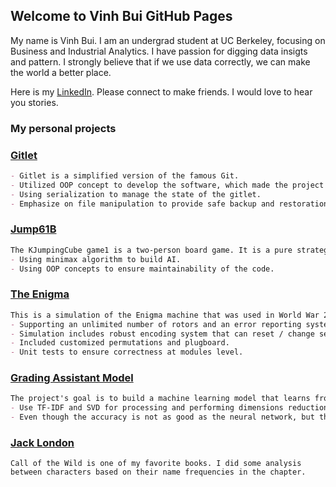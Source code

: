 ## Welcome to Vinh Bui GitHub Pages

My name is Vinh Bui. I am an undergrad student at UC Berkeley, focusing on Business and Industrial Analytics.
I have passion for digging data insigts and pattern. I strongly believe that if we use data correctly, we can
make the world a better place.

Here is my [LinkedIn](https://www.linkedin.com/in/vinh-bui-ds/). Please connect to make friends. I would love to hear
you stories.


### My personal projects

### [Gitlet](https://github.com/vinhqbui/Gitlet)


```markdown
- Gitlet is a simplified version of the famous Git.
- Utilized OOP concept to develop the software, which made the project easier to do maintenance and expand.
- Using serialization to manage the state of the gitlet.
- Emphasize on file manipulation to provide safe backup and restoration of files.
```
 
### [Jump61B](https://github.com/vinhqbui/Jump61B)


```markdown
The KJumpingCube game1 is a two-person board game. It is a pure strategy game, involving no element of chance.
- Using minimax algorithm to build AI.
- Using OOP concepts to ensure maintainability of the code.
```

### [The Enigma](https://github.com/vinhqbui/the-Enigma)


```markdown
This is a simulation of the Enigma machine that was used in World War 2.
- Supporting an unlimited number of rotors and an error reporting system.
- Simulation includes robust encoding system that can reset / change settings within the config files.
- Included customized permutations and plugboard.
- Unit tests to ensure correctness at modules level.
```

### [Grading Assistant Model](https://github.com/vinhqbui/Grading-Essay)


```markdown
The project's goal is to build a machine learning model that learns from previous graded essays to predict the scores of new essays.
- Use TF-IDF and SVD for processing and performing dimensions reduction of the data. K-Nearest Neighbors is applied for the learning model.
- Even though the accuracy is not as good as the neural network, but the results are more understandable for non-technical viewers.
```

### [Jack London](https://github.com/vinhqbui/jack-london)

```
Call of the Wild is one of my favorite books. I did some analysis between characters based on their name frequencies in the chapter.
```

